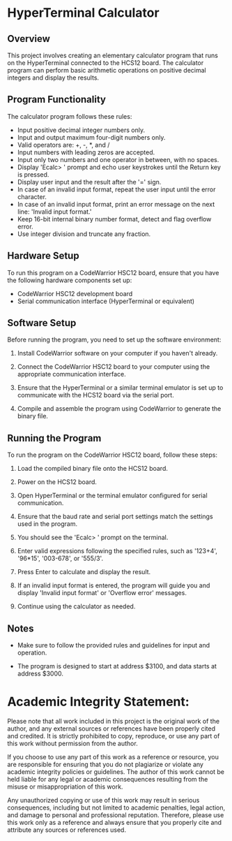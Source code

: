 # HyperTerminal Calculator

## Overview

This project involves creating an elementary calculator program that runs on the HyperTerminal connected to the HCS12 board. The calculator program can perform basic arithmetic operations on positive decimal integers and display the results.

## Program Functionality

The calculator program follows these rules:

- Input positive decimal integer numbers only.
- Input and output maximum four-digit numbers only.
- Valid operators are: +, -, *, and /
- Input numbers with leading zeros are accepted.
- Input only two numbers and one operator in between, with no spaces.
- Display 'Ecalc> ' prompt and echo user keystrokes until the Return key is pressed.
- Display user input and the result after the '=' sign.
- In case of an invalid input format, repeat the user input until the error character.
- In case of an invalid input format, print an error message on the next line: 'Invalid input format.'
- Keep 16-bit internal binary number format, detect and flag overflow error.
- Use integer division and truncate any fraction.

## Hardware Setup

To run this program on a CodeWarrior HSC12 board, ensure that you have the following hardware components set up:

- CodeWarrior HSC12 development board
- Serial communication interface (HyperTerminal or equivalent)

## Software Setup

Before running the program, you need to set up the software environment:

1. Install CodeWarrior software on your computer if you haven't already.

2. Connect the CodeWarrior HSC12 board to your computer using the appropriate communication interface.

3. Ensure that the HyperTerminal or a similar terminal emulator is set up to communicate with the HCS12 board via the serial port.

4. Compile and assemble the program using CodeWarrior to generate the binary file.

## Running the Program

To run the program on the CodeWarrior HSC12 board, follow these steps:

1. Load the compiled binary file onto the HCS12 board.

2. Power on the HCS12 board.

3. Open HyperTerminal or the terminal emulator configured for serial communication.

4. Ensure that the baud rate and serial port settings match the settings used in the program.

5. You should see the 'Ecalc> ' prompt on the terminal.

6. Enter valid expressions following the specified rules, such as '123+4', '96*15', '003-678', or '555/3'.

7. Press Enter to calculate and display the result.

8. If an invalid input format is entered, the program will guide you and display 'Invalid input format' or 'Overflow error' messages.

9. Continue using the calculator as needed.

## Notes

- Make sure to follow the provided rules and guidelines for input and operation.

- The program is designed to start at address $3100, and data starts at address $3000.

# Academic Integrity Statement:

Please note that all work included in this project is the original work of the author, and any external sources or references have been properly cited and credited. It is strictly prohibited to copy, reproduce, or use any part of this work without permission from the author.

If you choose to use any part of this work as a reference or resource, you are responsible for ensuring that you do not plagiarize or violate any academic integrity policies or guidelines. The author of this work cannot be held liable for any legal or academic consequences resulting from the misuse or misappropriation of this work.

Any unauthorized copying or use of this work may result in serious consequences, including but not limited to academic penalties, legal action, and damage to personal and professional reputation. Therefore, please use this work only as a reference and always ensure that you properly cite and attribute any sources or references used.
